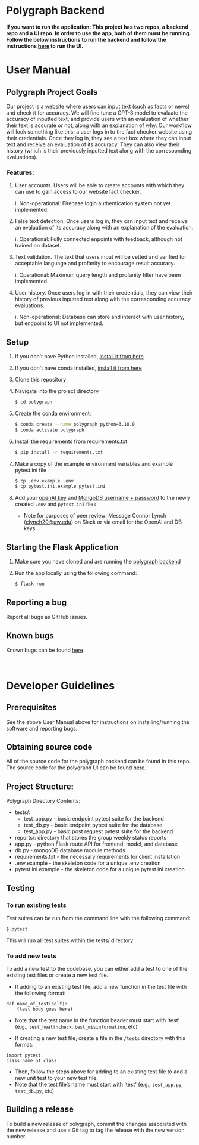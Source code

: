 # Polygraph Backend

__If you want to run the application: This project has two repos, a backend repo and a UI repo. In order to use the app, both of them must be running. Follow the below instructions to run the backend and follow the instructions [here](https://github.com/sanjanachin/polygraph-ui) to run the UI.__

# User Manual

## Polygraph Project Goals
Our project is a website where users can input text (such as facts or news) and check it for accuracy. We will fine tune a GPT-3 model to evaluate the accuracy of inputted text, and provide users with an evaluation of whether their text is accurate or not, along with an explanation of why. Our workflow will look something like this: a user logs in to the fact checker website using their credentials. Once they log in, they see a text box where they can input text and receive an evaluation of its accuracy. They can also view their history (which is their previously inputted text along with the corresponding evaluations).

### Features:
1. User accounts. Users will be able to create accounts with which they can use to gain access to our website fact checker.

   i.  Non-operational: Firebase login authentication system not yet implemented.

2. False text detection. Once users log in, they can input text and receive an evaluation of its accuracy along with an explanation of the evaluation.

   i.  Operational: Fully connected enpoints with feedback, although not trained on dataset.

3. Text validation. The text that users input will be vetted and verified for acceptable language and profanity to encourage result accuracy.

   i.  Operational: Maximum query length and profanity filter have been implemented.

4. User history. Once users log in with their credentials, they can view their history of previous inputted text along with the corresponding accuracy evaluations.

   i.  Non-operational: Database can store and interact with user history, but endpoint to UI not implemented.

## Setup
1. If you don’t have Python installed, [install it from here](https://www.python.org/downloads/)

2. If you don't have conda installed, [install it from here](https://conda.io/projects/conda/en/stable/user-guide/install/download.html)

3. Clone this repository

4. Navigate into the project directory

   ```bash
   $ cd polygraph
   ```

5. Create the conda environment:
   ```bash
   $ conda create --name polygraph python=3.10.0
   $ conda activate polygraph
   ```

6. Install the requirements from requirements.txt
   ```bash
   $ pip install -r requirements.txt
   ```

7. Make a copy of the example environment variables and example pytest.ini file
   ```bash
   $ cp .env.example .env
   $ cp pytest.ini.example pytest.ini
   ```

8. Add your [openAI key](https://beta.openai.com/account/api-keys) and [MongoDB username + password](https://www.mongodb.com/docs/cloud-manager/tutorial/enable-mongodbcr-authentication-for-group/) to the newly created `.env` and `pytest.ini` files
   - Note for purposes of peer review: Message Connor Lynch (clynch20@uw.edu) on Slack or via email for the OpenAI and DB keys


## Starting the Flask Application
1. Make sure you have cloned and are running the [polygraph backend](https://github.com/sanjanachin/polygraph)

2. Run the app locally using the following command:
   ```bash
   $ flask run
   ```

## Reporting a bug
Report all bugs as GitHub issues.

## Known bugs
Known bugs can be found [here](https://docs.google.com/document/d/1YKue4Q9jE8VMdDHGTT1DMFyiaw8GF5UWjrJQ4gYJcew/edit?usp=sharing).

<br />

# Developer Guidelines

## Prerequisites
See the above User Manual above for instructions on installing/running the software and reporting bugs.

## Obtaining source code
All of the source code for the polygraph backend can be found in this repo. The source code for the polygraph UI can be found [here](https://github.com/sanjanachin/polygraph-ui).

## Project Structure:
Polygraph Directory Contents:
- tests/:
   - test_app.py - basic endpoint pytest suite for the backend
   - test_db.py - basic endpoint pytest suite for the database
   - test_app.py - basic post request pytest suite for the backend
- reports/: directory that stores the group weekly status reports
- app.py - python Flask route API for frontend, model, and database
- db.py - mongoDB database module methods
- requirements.txt - the necessary requirements for client installation
- .env.example - the skeleton code for a unique .env creation
- pytest.ini.example - the skeleton code for a unique pytest.ini creation

## Testing
### To run existing tests
Test suites can be run from the command line with the following command:
   ```bash
   $ pytest
   ```
This will run all test suites within the tests/ directory

### To add new tests
To add a new test to the codebase, you can either add a test to one of the existing test files or create a new test file.

- If adding to an existing test file, add a new function in the test file with the following format:
```
def name_of_test(self):
    {test body goes here}
```
   - Note that the test name in the function header must start with 'test' (e.g., `test_healthcheck`, `test_misinformation`, etc)

- If creating a new test file, create a file in the `/tests` directory with this format:
```
import pytest
class name_of_class:
```
   - Then, follow the steps above for adding to an existing test file to add a new unit test to your new test file.
   - Note that the test file’s name must start with 'test' (e.g., `test_app.py`, `test_db.py`, etc)
   
## Building a release 
To build a new release of polygraph, commit the changes associated with the new release and use a Git tag to tag the release with the new version number. 
